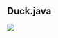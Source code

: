 

## Duck.java
<img src="http://a3.qpic.cn/psb?/V11pPhXt3bcxgE/Ei35cHrWSnaVxtMfBbB9zUrC7IMPeOIyXwLE4cSkt0w!/b/dA0BAAAAAAAA&bo=1gJwAgAAAAADB4Q!&rf=viewer_4"><br>

